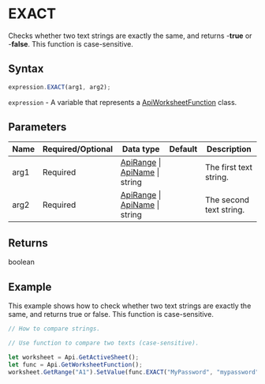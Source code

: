 # EXACT

Checks whether two text strings are exactly the same, and returns -**true** or -**false**. This function is case-sensitive.

## Syntax

```javascript
expression.EXACT(arg1, arg2);
```

`expression` - A variable that represents a [ApiWorksheetFunction](../ApiWorksheetFunction.md) class.

## Parameters

| **Name** | **Required/Optional** | **Data type** | **Default** | **Description** |
| ------------- | ------------- | ------------- | ------------- | ------------- |
| arg1 | Required | [ApiRange](../../ApiRange/ApiRange.md) \| [ApiName](../../ApiName/ApiName.md) \| string |  | The first text string. |
| arg2 | Required | [ApiRange](../../ApiRange/ApiRange.md) \| [ApiName](../../ApiName/ApiName.md) \| string |  | The second text string. |

## Returns

boolean

## Example

This example shows how to check whether two text strings are exactly the same, and returns true or false. This function is case-sensitive.

```javascript editor-xlsx
// How to compare strings.

// Use function to compare two texts (case-sensitive).

let worksheet = Api.GetActiveSheet();
let func = Api.GetWorksheetFunction();
worksheet.GetRange("A1").SetValue(func.EXACT("MyPassword", "mypassword"));
```
